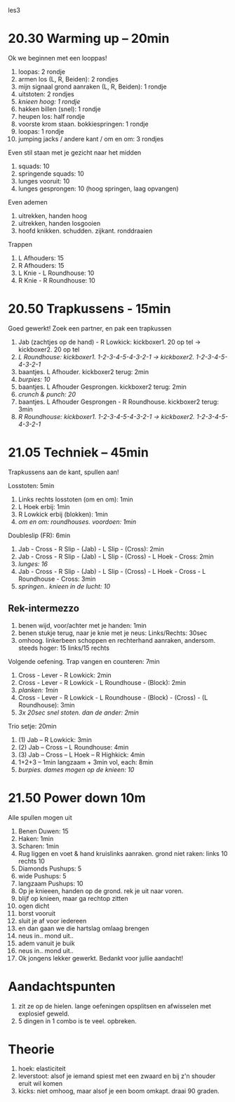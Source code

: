 les3
# 20.30 Warming up – 20min

Ok we beginnen met een looppas!

 1. loopas: 2 rondje
 1. armen los (L, R, Beiden): 2 rondjes
 1. mijn signaal grond aanraken (L, R, Beiden): 1 rondje
 1. uitstoten: 2 rondjes
 1. *knieen hoog: 1 rondje*
 1. hakken billen (snel): 1 rondje
 1. heupen los: half rondje
 1. voorste krom staan. bokkiespringen: 1 rondje
 1. loopas: 1 rondje
 1. jumping jacks / andere kant / om en om: 3 rondjes

Even stil staan met je gezicht naar het midden

 1. squads: 10
 1. springende squads: 10
 1. lunges vooruit: 10
 1. lunges gesprongen: 10 (hoog springen, laag opvangen)

Even ademen

 1. uitrekken, handen hoog
 1. uitrekken, handen losgooien
 1. hoofd knikken. schudden. zijkant. ronddraaien

Trappen

 1. L Afhouders: 15
 1. R Afhouders: 15
 1. L Knie - L Roundhouse: 10
 1. R Knie - R Roundhouse: 10 

# 20.50 Trapkussens - 15min

Goed gewerkt! Zoek een partner, en pak een trapkussen

 1. Jab (zachtjes op de hand) - R Lowkick: kickboxer1. 20 op tel -> kickboxer2. 20 op tel
 1. *L Roundhouse: kickboxer1. 1-2-3-4-5-4-3-2-1 -> kickboxer2. 1-2-3-4-5-4-3-2-1*
 1. baantjes. L Afhouder. kickboxer2 terug: 2min
 1. *burpies: 10*
 1. baantjes. L Afhouder Gesprongen. kickboxer2 terug: 2min
 1. *crunch & punch: 20*
 1. baantjes. L Afhouder Gesprongen - R Roundhouse. kickboxer2 terug: 3min
 1. *R Roundhouse: kickboxer1. 1-2-3-4-5-4-3-2-1 -> kickboxer2. 1-2-3-4-5-4-3-2-1*

# 21.05 Techniek – 45min

Trapkussens aan de kant, spullen aan!

Losstoten: 5min

 1. Links rechts losstoten (om en om): 1min
 1. L Hoek erbij: 1min
 1. R Lowkick erbij (blokken): 1min
 1. *om en om: roundhouses. voordoen: 1min*

Doubleslip (FR): 6min

 1. Jab - Cross - R Slip - (Jab) - L Slip - (Cross): 2min
 1. Jab - Cross - R Slip - (Jab) - L Slip - (Cross) - L Hoek - Cross: 2min
 1. *lunges: 16*
 1. Jab - Cross - R Slip - (Jab) - L Slip - (Cross) - L Hoek - Cross - L Roundhouse - Cross: 3min
 1. *springen.. knieen in de lucht: 10*
 
## Rek-intermezzo

 1. benen wijd, voor/achter met je handen: 1min
 1. benen stukje terug, naar je knie met je neus: Links/Rechts: 30sec
 1. omhoog. linkerbeen schoppen en rechterhand aanraken, andersom. steeds hoger: 15 links/15 rechts

Volgende oefening. Trap vangen en counteren: 7min

 1. Cross - Lever - R Lowkick: 2min
 1. Cross - Lever - R Lowkick - L Roundhouse - (Block): 2min
 1. *planken: 1min*
 1. Cross - Lever - R Lowkick - L Roundhouse - (Block) - (Cross) - (L Roundhouse): 3min
 1. *3x 20sec snel stoten. dan de ander: 2min*

Trio setje: 20min

 1. (1) Jab – R Lowkick: 3min
 1. (2) Jab – Cross – L Roundhouse: 4min
 1. (3) Jab – Cross – L Hoek – R Highkick: 4min
 1. 1+2+3 – 1min langzaam + 3min vol, each: 8min
 1. *burpies. dames mogen op de knieen: 10*

# 21.50 Power down 10m

Alle spullen mogen uit

 1. Benen Duwen: 15
 1. Haken: 1min
 1. Scharen: 1min
 1. Rug liggen en voet & hand kruislinks aanraken. grond niet raken: links 10 rechts 10
 1. Diamonds Pushups: 5
 1. wide Pushups: 5
 1. langzaam Pushups: 10
 1. Op je knieeen, handen op de grond. rek je uit naar voren.
 1. blijf op knieen, maar ga rechtop zitten
 1. ogen dicht
 1. borst vooruit
 1. sluit je af voor iedereen
 1. en dan gaan we die hartslag omlaag brengen
 1. neus in.. mond uit..
 1. adem vanuit je buik
 1. neus in.. mond uit.. 
 1. Ok jongens lekker gewerkt. Bedankt voor jullie aandacht! 

# Aandachtspunten

 1. zit ze op de hielen. lange oefeningen opsplitsen en afwisselen met explosief geweld. 
 1. 5 dingen in 1 combo is te veel. opbreken.

# Theorie

 1. hoek: elasticiteit
 1. leverstoot: alsof je iemand spiest met een zwaard en bij z'n shouder eruit wil komen
 1. kicks: niet omhoog, maar alsof je een boom omkapt. draai 90 graden.
